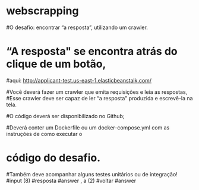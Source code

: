 # webscrapping

#O desafio: encontrar “a resposta”, utilizando um crawler.
# “A resposta" se encontra atrás do clique de um botão, 
#aqui: http://applicant-test.us-east-1.elasticbeanstalk.com/

#Você deverá fazer um crawler que emita requisições e leia as respostas, 
#Esse crawler deve ser capaz de ler “a resposta" produzida e escrevê-la na tela. 

#O código deverá ser disponibilizado no Github;

#Deverá conter um Dockerfile ou um docker-compose.yml com as instruções de como executar o 
# código do desafio.

#Também deve acompanhar alguns testes unitários ou de integração!
#input (8)
#resposta #answer , a (2)
#voltar #answer
